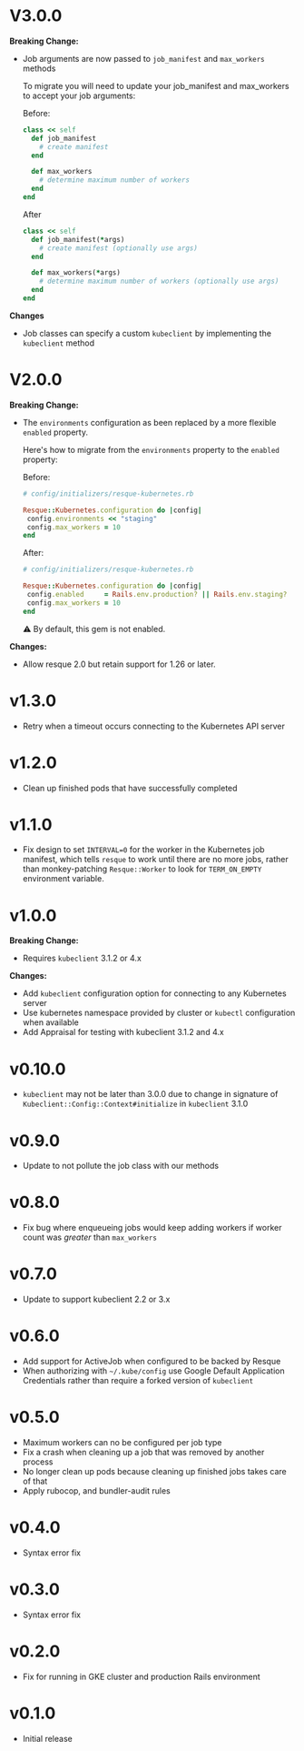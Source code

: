 # V3.0.0
**Breaking Change:**
- Job arguments are now passed to `job_manifest` and `max_workers` methods

  To migrate you will need to update your job_manifest and max_workers to accept
  your job arguments:

  Before:
  ```ruby
  class << self
    def job_manifest
      # create manifest
    end

    def max_workers
      # determine maximum number of workers
    end
  end
  ```

  After
  ```ruby
  class << self
    def job_manifest(*args)
      # create manifest (optionally use args)
    end

    def max_workers(*args)
      # determine maximum number of workers (optionally use args)
    end
  end
  ```

**Changes**
- Job classes can specify a custom `kubeclient` by implementing the `kubeclient` method

# V2.0.0
**Breaking Change:**
- The `environments` configuration as been replaced by a more flexible `enabled` property.

  Here's how to migrate from the `environments` property to the `enabled` property:

  Before:
  ```ruby
  # config/initializers/resque-kubernetes.rb

  Resque::Kubernetes.configuration do |config|
   config.environments << "staging"
   config.max_workers = 10
  end
  ```

  After:
  ```ruby
  # config/initializers/resque-kubernetes.rb

  Resque::Kubernetes.configuration do |config|
   config.enabled     = Rails.env.production? || Rails.env.staging?
   config.max_workers = 10
  end
  ```

  ⚠️ By default, this gem is not enabled.

**Changes:**
- Allow resque 2.0 but retain support for 1.26 or later.

# v1.3.0
- Retry when a timeout occurs connecting to the Kubernetes API server

# v1.2.0
- Clean up finished pods that have successfully completed

# v1.1.0
- Fix design to set `INTERVAL=0` for the worker in the Kubernetes
  job manifest, which tells `resque` to work until there are no more jobs,
  rather than monkey-patching `Resque::Worker` to look for `TERM_ON_EMPTY`
  environment variable.

# v1.0.0
**Breaking Change:**
- Requires `kubeclient` 3.1.2 or 4.x

**Changes:**
- Add `kubeclient` configuration option for connecting to any Kubernetes server
- Use kubernetes namespace provided by cluster or `kubectl` configuration when available
- Add Appraisal for testing with kubeclient 3.1.2 and 4.x

# v0.10.0
- `kubeclient` may not be later than 3.0.0 due to change in signature of `Kubeclient::Config::Context#initialize`
  in `kubeclient` 3.1.0

# v0.9.0
- Update to not pollute the job class with our methods

# v0.8.0
- Fix bug where enqueueing jobs would keep adding workers if worker count
  was _greater_ than `max_workers`

# v0.7.0
- Update to support kubeclient 2.2 or 3.x

# v0.6.0
- Add support for ActiveJob when configured to be backed by Resque
- When authorizing with `~/.kube/config` use Google Default Application Credentials rather than require a
  forked version of `kubeclient`

# v0.5.0
- Maximum workers can no be configured per job type
- Fix a crash when cleaning up a job that was removed by another process
- No longer clean up pods because cleaning up finished jobs takes care of that
- Apply rubocop, and bundler-audit rules

# v0.4.0
- Syntax error fix

# v0.3.0
- Syntax error fix

# v0.2.0
- Fix for running in GKE cluster and production Rails environment

# v0.1.0
- Initial release
